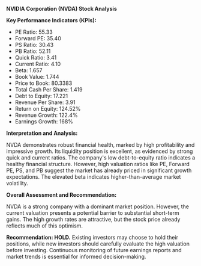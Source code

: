 **NVIDIA Corporation (NVDA) Stock Analysis**

**Key Performance Indicators (KPIs):**

* PE Ratio: 55.33
* Forward PE: 35.40
* PS Ratio: 30.43
* PB Ratio: 52.11
* Quick Ratio: 3.41
* Current Ratio: 4.10
* Beta: 1.657
* Book Value: 1.744
* Price to Book: 80.3383
* Total Cash Per Share: 1.419
* Debt to Equity: 17.221
* Revenue Per Share: 3.91
* Return on Equity: 124.52%
* Revenue Growth: 122.4%
* Earnings Growth: 168%

**Interpretation and Analysis:**

NVDA demonstrates robust financial health, marked by high profitability and impressive growth.  Its liquidity position is excellent, as evidenced by strong quick and current ratios.  The company's low debt-to-equity ratio indicates a healthy financial structure.  However, high valuation ratios like PE, Forward PE, PS, and PB suggest the market has already priced in significant growth expectations.  The elevated beta indicates higher-than-average market volatility.

**Overall Assessment and Recommendation:**

NVDA is a strong company with a dominant market position. However, the current valuation presents a potential barrier to substantial short-term gains.  The high growth rates are attractive, but the stock price already reflects much of this optimism.

**Recommendation: HOLD.**  Existing investors may choose to hold their positions, while new investors should carefully evaluate the high valuation before investing. Continuous monitoring of future earnings reports and market trends is essential for informed decision-making.